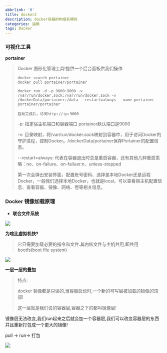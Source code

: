 ```yaml
---
abbrlink: '0'
title: docker2
description: docker容器的构成有哪些
categories: 运维
tags: Docker
---
```

### 可视化工具

**portainer** 

>Docker 图形化管理工具!提供一个后台面板供我们操作
>
>```shell
>docker search portainer
>docker pull portainer/portainer
>
>docker run -d -p 9000:9000 -v /var/run/docker.sock:/var/run/docker.sock -v /dockerData/portainer:/data --restart=always --name portainer portainer/portainer
>
>启动完成后，访问http://ip:9000
>```
>
>-p: 指定宿主机端口和容器端口 portainer默认端口是9000
>
>-v: 目录映射，将/var/run/docker.sock映射到容器中，用于访问Docker的守护进程，控制Docker。/dockerData/portainer保存Portainer的配置信息。
>
>--restart=always: 代表在容器退出时总是重启容器，还有其他几种重启策略：no、on-failure、on-failuer:n、unless-stopped
>
>
>
>第一次会弹出安装界面，配置账号密码、选择是本地Docker还是远程Docker，一般我们选择本地Docker，也就是local，可以查看宿主机配置信息、查看容器、镜像、网络、卷等相关信息。

### Docker 镜像加载原理

- **联合文件系统**

![](https://s1.vika.cn/space/2024/03/28/aa4fd7d08b9c4293bad19b078aae6901)

**为啥比虚拟机快?**

> 它只需要加载必要的指令和文件.其内核文件与主机共用,即共用 bootfs(boot file system)

![](https://s1.vika.cn/space/2024/03/28/468f1472efae4190a6775bffdad8d553)

 **一层一层的叠加**

> 特点:
>
> docker 镜像都是只读的,当容器启动时,一个新的可写层被加载的镜像的顶部!
>
> 这一层就是我们说的容器层,容器之下的都叫镜像层!

镜像层无法改变,我们run起来之后就会加一个容器层,我们可以改变容器层的东西并且重新打包成一个更大的镜像!

pull -> run-> 打包

![](https://s1.vika.cn/space/2024/03/28/a1bf0944493d4b278a0d1ba9e26bb93f)